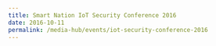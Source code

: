 ```yaml
---
title: Smart Nation IoT Security Conference 2016
date: 2016-10-11
permalink: /media-hub/events/iot-security-conference-2016
---
```

